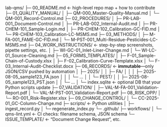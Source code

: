 lab-qms/
├─ 00_README.md              ← high-level repo map + how to contribute
├─ 01_QUALITY_MANUAL/
│   ├─ QM-000_Master-Quality-Manual.md
│   └─ QM-001_Record-Control.md
├─ 02_PROCEDURES/
│   ├─ PR-LAB-001_Document-Control.md
│   ├─ PR-LAB-002_Internal-Audit.md
│   ├─ PR-CHEM-101_Sample-Login.md
│   ├─ PR-CHEM-102_Calibration-GC-FID.md
│   └─ PR-CHEM-103_Calibration-LC-MSMS.md
├─ 03_METHODS/
│   ├─ M-FA-001_FAME-GC-FID.md
│   └─ M-PST-001_Multi-Residue-Pesticides-LC-MSMS.md
├─ 04_WORK_INSTRUCTIONS/     ← step-by-step screenshots, pipette settings, etc.
│   ├─ WI-GC-01_Inlet-Liner-Change.md
│   └─ WI-LC-01_Source-Cleaning.md
├─ 05_FORMS_TEMPLATES/
│   ├─ F-01_Sample-Chain-of-Custody.xlsx
│   ├─ F-02_Calibration-Curve-Template.xlsx
│   └─ F-03_Internal-Audit-Checklist.docx
├─ 06_RECORDS/               ← **immutable**—only JSON/CSV pushed by automation
│   ├─ 2025/
│   │   ├─ FA/
│   │   │   ├─ 2025-08-05_sample123_FA.json
│   │   │   └─ ...
│   │   └─ PEST/
│   │       ├─ 2025-08-05_sample123_PST.json
│   │       └─ ...
│   └─ index.sqlite          ← optional DB that your Python scripts update
├─ 07_VALIDATION/
│   ├─ VAL-M-FA-001_Validation-Report.pdf
│   └─ VAL-M-PST-001_Validation-Report.pdf
├─ 08_RISK_OPP/
│   └─ RO-001_Risk-Register.xlsx
├─ 09_CHANGE_CONTROL/
│   └─ CC-2025-01_GC-Column-Change.md
├─ scripts/                  ← Python utilities
│   ├─ ingest_record.py
│   └─ regenerate_index.py
└─ .github/
    ├─ workflows/
    │   └─ qms-lint.yml      ← CI checks: filename schema, JSON schema
    └─ ISSUE_TEMPLATE/       ← “Document Change Request”, etc.
